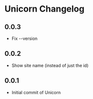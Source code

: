 Unicorn Changelog
===============

0.0.3
-----

* Fix --version


0.0.2
-----

* Show site name (instead of just the id)

0.0.1
-----

* Initial commit of Unicorn
